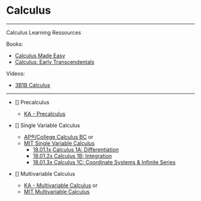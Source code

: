 # Calculus

---

Calculus Learning Ressources

Books:

- [Calculus Made Easy](https://calculusmadeeasy.org/)
- [Calculus: Early Transcendentals](<https://math.libretexts.org/Bookshelves/Calculus/Map%3A_Calculus__Early_Transcendentals_(Stewart)>)

Videos:

- [3B1B Calculus](https://www.3blue1brown.com/topics/calculus)

---

- [] Precalculus

  - [KA - Precalculus](https://www.khanacademy.org/math/precalculus)

- [] Single Variable Calculus

  - [AP®︎/College Calculus BC](https://www.khanacademy.org/math/ap-calculus-bc)
    or
  - [MIT Single Variable Calculus](https://ocw.mit.edu/courses/18-01sc-single-variable-calculus-fall-2010/)
    - [18.01.1x Calculus 1A: Differentiation](https://openlearninglibrary.mit.edu/courses/course-v1:MITx+18.01.1x+2T2019/about)
    - [ 18.01.2x Calculus 1B: Integration ](https://openlearninglibrary.mit.edu/courses/course-v1:MITx+18.01.2x+3T2019/about)
    - [ 18.01.3x Calculus 1C: Coordinate Systems & Infinite Series ](https://openlearninglibrary.mit.edu/courses/course-v1:MITx+18.01.3x+1T2020/about)

- [] Multivariable Calculus

  - [KA - Multivariable Calculus](https://www.khanacademy.org/math/multivariable-calculus)
    or
  - [MIT Multivariable Calculus](https://ocw.mit.edu/courses/18-02sc-multivariable-calculus-fall-2010/)

